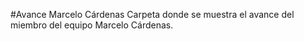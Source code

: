 #Avance Marcelo Cárdenas
Carpeta donde se muestra el avance del miembro del equipo Marcelo Cárdenas.